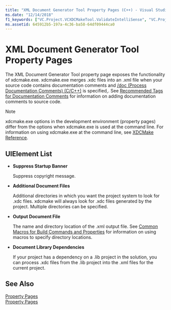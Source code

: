 ```yaml
---
title: "XML Document Generator Tool Property Pages (C++) - Visual Studio"
ms.date: "12/14/2018"
f1_keywords: ["VC.Project.VCXDCMakeTool.ValidateIntelliSense", "VC.Project.VCXDCMakeTool.SuppressStartupBanner", "VC.Project.VCXDCMakeTool.DocumentLibraryDependencies", "VC.Project.VCXDCMakeTool.OutputDocumentFile", "VC.Project.VCXDCMakeTool.AdditionalDocumentFiles"]
ms.assetid: 645912b5-197a-4c36-ba58-64df09444ca0
---
```

# XML Document Generator Tool Property Pages

The XML Document Generator Tool property page exposes the functionality of xdcmake.exe. xdcmake.exe merges .xdc files into an .xml file when your source code contains documentation comments and [/doc (Process Documentation Comments) (C/C++)](doc-process-documentation-comments-c-cpp.md) is specified,. See [Recommended Tags for Documentation Comments](recommended-tags-for-documentation-comments-visual-cpp.md) for information on adding documentation comments to source code.

> [!NOTE]
>  xdcmake.exe options in the development environment (property pages) differ from the options when xdcmake.exe is used at the command line. For information on using xdcmake.exe at the command line, see [XDCMake Reference](xdcmake-reference.md).

## UIElement List

- **Suppress Startup Banner**

   Suppress copyright message.

- **Additional Document Files**

   Additional directories in which you want the project system to look for .xdc files. xdcmake will always look for .xdc files generated by the project. Multiple directories can be specified.

- **Output Document File**

   The name and directory location of the .xml output file. See [Common Macros for Build Commands and Properties](common-macros-for-build-commands-and-properties.md) for information on using macros to specify directory locations.

- **Document Library Dependencies**

   If your project has a dependency on a .lib project in the solution, you can process .xdc files from the .lib project into the .xml files for the current project.

## See Also

[Property Pages](property-pages-visual-cpp.md)<br>
[Property Pages](property-pages-visual-cpp.md)